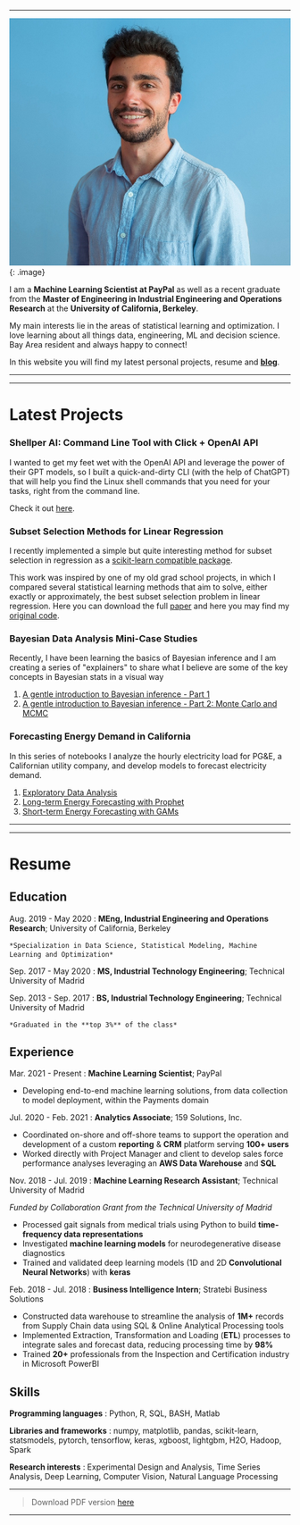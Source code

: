 ***


![Miguel](/personal_photo.jpg){: .image}

I am a **Machine Learning Scientist at PayPal** as well as a recent graduate from the **Master of Engineering in Industrial Engineering and Operations Research** at the **University of California, Berkeley**.

My main interests lie in the areas of statistical learning and optimization. I love learning about all things data, engineering, ML and decision science. Bay Area resident and always happy to connect!

In this website you will find my latest personal projects, resume and [**blog**](blog.html).


***
***


Latest Projects
============

### Shellper AI: Command Line Tool with Click + OpenAI API

I wanted to get my feet wet with the OpenAI API and leverage the power of their GPT models, so I built a quick-and-dirty CLI (with the help of ChatGPT) that will help you find the Linux shell commands that you need for your tasks, right from the command line.

Check it out [here](https://github.com/miguelfmc/shellper-ai).

### Subset Selection Methods for Linear Regression

I recently implemented a simple but quite interesting method for subset selection in regression as a [scikit-learn compatible package](https://github.com/miguelfmc/sklearn-discretefirstorder).

This work was inspired by one of my old grad school projects, in which I compared several statistical learning methods that aim to solve, either exactly or approximately, the best subset selection problem in linear regression.
Here you can download the full [paper](https://github.com/miguelfmc/subset-selection/raw/master/MiguelFMC_Project_SubsetSelection.pdf) and here you may find my [original code](https://github.com/miguelfmc/subset-selection/).


### Bayesian Data Analysis Mini-Case Studies

Recently, I have been learning the basics of Bayesian inference and I am creating a series of "explainers" to share what I believe are some of the key concepts in Bayesian stats in a visual way

1. [A gentle introduction to Bayesian inference - Part 1](projects/LogisticRegression-Part1.html)
2. [A gentle introduction to Bayesian inference - Part 2: Monte Carlo and MCMC](projects/LogisticRegression-Part2.html)

### Forecasting Energy Demand in California

In this series of notebooks I analyze the hourly electricity load for PG&E, a Californian utility company, and develop models to forecast electricity demand.

1. [Exploratory Data Analysis](projects/1_CaliforniaEnergyDemandEDA.html)
2. [Long-term Energy Forecasting with Prophet](projects/2_LoadForecastingWithProphet.html)
3. [Short-term Energy Forecasting with GAMs](projects/3_LoadForecastingGAMs.html)


***
***


Resume
============

Education
---------

Aug. 2019 - May 2020
:   **MEng, Industrial Engineering and Operations Research**; University of California, Berkeley

    *Specialization in Data Science, Statistical Modeling, Machine Learning and Optimization*

Sep. 2017 - May 2020
:   **MS, Industrial Technology Engineering**; Technical University of Madrid
    


Sep. 2013 - Sep. 2017
:   **BS, Industrial Technology Engineering**; Technical University of Madrid

    *Graduated in the **top 3%** of the class*

Experience
----------


Mar. 2021 - Present
:   **Machine Learning Scientist**; PayPal

* Developing end-to-end machine learning solutions, from data collection to model deployment, within the Payments domain


Jul. 2020 - Feb. 2021
:   **Analytics Associate**; 159 Solutions, Inc.

* Coordinated on-shore and off-shore teams to support the operation and development of a custom **reporting** & **CRM** platform serving **100+ users**
* Worked directly with Project Manager and client to develop sales force performance analyses leveraging an **AWS Data Warehouse** and **SQL**


Nov. 2018 - Jul. 2019
:   **Machine Learning Research Assistant**; Technical University of Madrid

*Funded by Collaboration Grant from the Technical University of Madrid*

* Processed gait signals from medical trials using Python to build **time-frequency data representations**
* Investigated **machine learning models** for neurodegenerative disease diagnostics
* Trained and validated deep learning models (1D and 2D **Convolutional Neural Networks**) with **keras**


Feb. 2018 - Jul. 2018
:   **Business Intelligence Intern**; Stratebi Business Solutions

* Constructed data warehouse to streamline the analysis of **1M+** records from Supply Chain data using SQL & Online Analytical Processing tools
* Implemented Extraction, Transformation and Loading (**ETL**) processes to integrate sales and forecast data, reducing processing time by **98%**
* Trained **20+** professionals from the Inspection and Certification industry in Microsoft PowerBI


Skills
--------------------

**Programming languages**
:   Python, R, SQL, BASH, Matlab

**Libraries and frameworks**
:   numpy, matplotlib, pandas, scikit-learn, statsmodels, pytorch, tensorflow, keras, xgboost, lightgbm, H2O, Hadoop, Spark

**Research interests**
:   Experimental Design and Analysis, Time Series Analysis, Deep Learning, Computer Vision, Natural Language Processing

----

>  Download PDF version [here](resume/miguelfmc_resume.pdf)

----

